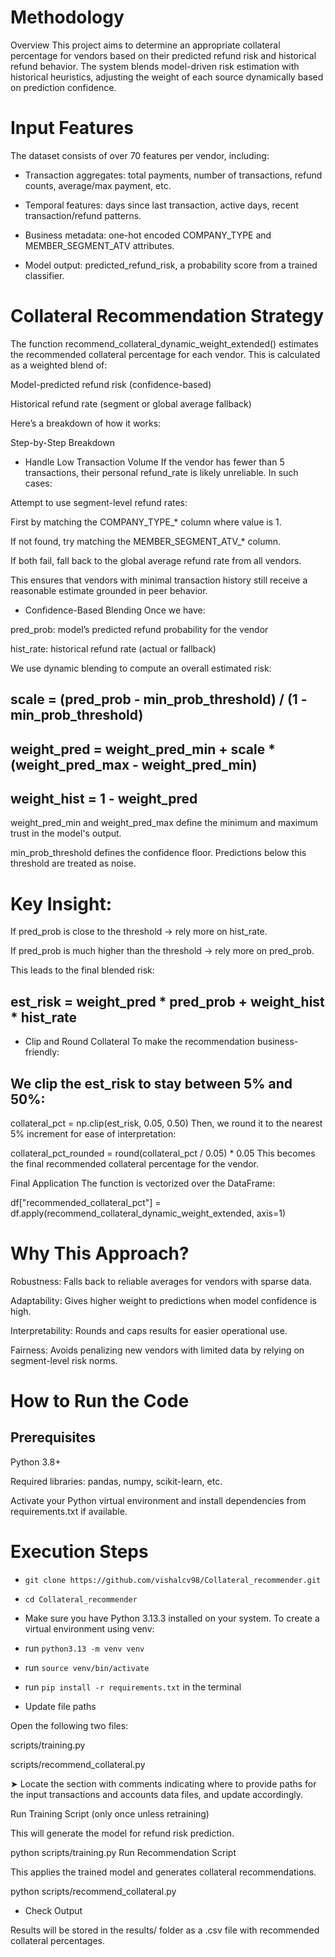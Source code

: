 # Methodology
Overview
This project aims to determine an appropriate collateral percentage for vendors based on their predicted refund risk and historical refund behavior. The system blends model-driven risk estimation with historical heuristics, adjusting the weight of each source dynamically based on prediction confidence.

# Input Features
The dataset consists of over 70 features per vendor, including:

- Transaction aggregates: total payments, number of transactions, refund counts, average/max payment, etc.

- Temporal features: days since last transaction, active days, recent transaction/refund patterns.

- Business metadata: one-hot encoded COMPANY_TYPE and MEMBER_SEGMENT_ATV attributes.

- Model output: predicted_refund_risk, a probability score from a trained classifier.

# Collateral Recommendation Strategy
The function recommend_collateral_dynamic_weight_extended() estimates the recommended collateral percentage for each vendor. This is calculated as a weighted blend of:

Model-predicted refund risk (confidence-based)

Historical refund rate (segment or global average fallback)

Here’s a breakdown of how it works:

Step-by-Step Breakdown
- Handle Low Transaction Volume
If the vendor has fewer than 5 transactions, their personal refund_rate is likely unreliable. In such cases:

Attempt to use segment-level refund rates:

First by matching the COMPANY_TYPE_* column where value is 1.

If not found, try matching the MEMBER_SEGMENT_ATV_* column.

If both fail, fall back to the global average refund rate from all vendors.

This ensures that vendors with minimal transaction history still receive a reasonable estimate grounded in peer behavior.

- Confidence-Based Blending
Once we have:

pred_prob: model’s predicted refund probability for the vendor

hist_rate: historical refund rate (actual or fallback)

We use dynamic blending to compute an overall estimated risk:

## scale = (pred_prob - min_prob_threshold) / (1 - min_prob_threshold)
## weight_pred = weight_pred_min + scale * (weight_pred_max - weight_pred_min)
## weight_hist = 1 - weight_pred
weight_pred_min and weight_pred_max define the minimum and maximum trust in the model's output.

min_prob_threshold defines the confidence floor. Predictions below this threshold are treated as noise.

# Key Insight:

If pred_prob is close to the threshold → rely more on hist_rate.

If pred_prob is much higher than the threshold → rely more on pred_prob.

This leads to the final blended risk:

## est_risk = weight_pred * pred_prob + weight_hist * hist_rate
- Clip and Round Collateral
To make the recommendation business-friendly:

## We clip the est_risk to stay between 5% and 50%:

collateral_pct = np.clip(est_risk, 0.05, 0.50)
Then, we round it to the nearest 5% increment for ease of interpretation:

collateral_pct_rounded = round(collateral_pct / 0.05) * 0.05
This becomes the final recommended collateral percentage for the vendor.

Final Application
The function is vectorized over the DataFrame:

df["recommended_collateral_pct"] = df.apply(recommend_collateral_dynamic_weight_extended, axis=1)
# Why This Approach?
Robustness: Falls back to reliable averages for vendors with sparse data.

Adaptability: Gives higher weight to predictions when model confidence is high.

Interpretability: Rounds and caps results for easier operational use.

Fairness: Avoids penalizing new vendors with limited data by relying on segment-level risk norms.

# How to Run the Code
## Prerequisites
Python 3.8+

Required libraries: pandas, numpy, scikit-learn, etc.

Activate your Python virtual environment and install dependencies from requirements.txt if available.

# Execution Steps
- `git clone https://github.com/vishalcv98/Collateral_recommender.git`
- `cd Collateral_recommender`
- Make sure you have Python 3.13.3 installed on your system. To create a virtual environment using venv: 


- run `python3.13 -m venv venv`

- run `source venv/bin/activate`

- run `pip install -r requirements.txt` in the terminal

- Update file paths

Open the following two files:

scripts/training.py

scripts/recommend_collateral.py

➤ Locate the section with comments indicating where to provide paths for the input transactions and accounts data files, and update accordingly.

Run Training Script (only once unless retraining)

This will generate the model for refund risk prediction.

python scripts/training.py
Run Recommendation Script

This applies the trained model and generates collateral recommendations.

python scripts/recommend_collateral.py

- Check Output

Results will be stored in the results/ folder as a .csv file with recommended collateral percentages.
